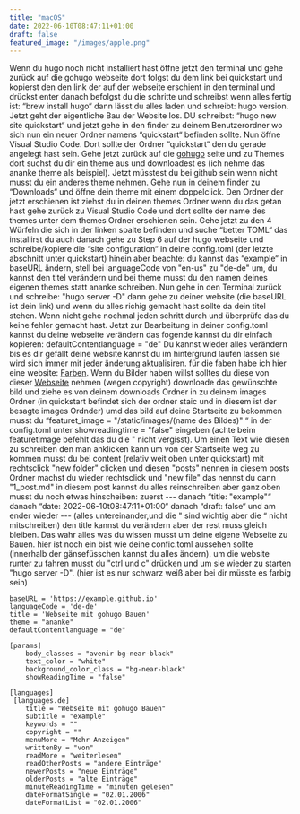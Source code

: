```yaml
---
title: "macOS"
date: 2022-06-10T08:47:11+01:00
draft: false
featured_image: "/images/apple.png"
---
```

Wenn du hugo noch nicht installiert hast öffne jetzt den terminal und gehe zurück auf die gohugo webseite dort folgst du dem link bei quickstart und kopierst den den link der auf der webseite erschient in den terminal und drückst enter danach befolgst du die schritte und schreibst wenn alles fertig ist: “brew install hugo“ dann lässt du alles laden und schreibt: hugo version. Jetzt geht der eigentliche Bau der Website los. DU schreibst: “hugo new site quickstart“ und jetzt gehe in den finder zu deinem Benutzerordner wo sich nun ein neuer Ordner namens “quickstart“ befinden sollte. Nun öffne Visual Studio Code. Dort sollte der Ordner “quickstart“ den du gerade angelegt hast sein. Gehe jetzt zurück auf die [gohugo](https://gohugo.io/) seite und zu Themes dort suchst du dir ein theme aus und downloadest es (ich nehme das ananke theme als beispiel). Jetzt müsstest du bei github sein wenn nicht musst du ein anderes theme nehmen. Gehe nun in deinem finder zu “Downloads“ und öffne dein theme mit einem doppelclick. Den Ordner der jetzt erschienen ist ziehst du in deinen themes Ordner wenn du das getan hast gehe zurück zu Visual Studio Code und dort sollte der name des themes unter dem themes Ordner erschienen sein. Gehe jetzt zu den 4 Würfeln die sich in der linken spalte befinden und suche “better TOML“ das installirst du auch danach gehe zu Step 6 auf der hugo webseite und schreibe/kopiere die “site configuration“ in deine config.toml (der letzte abschnitt unter quickstart) hinein aber beachte: du kannst das “example“ in baseURL ändern, stell bei languageCode von "en-us" zu "de-de" um, du kannst den titel verändern und bei theme musst du den namen deines eigenen themes statt ananke schreiben. Nun gehe in den Terminal zurück und schreibe: "hugo server -D" dann gehe zu deiner website (die baseURL ist dein link) und wenn du alles richig gemacht hast sollte da dein titel stehen. Wenn nicht gehe nochmal jeden schritt durch und überprüfe das du keine fehler gemacht hast. Jetzt zur Bearbeitung in deiner config.toml kannst du deine webseite verändern das fogende kannst du dir einfach kopieren: defaultContentlanguage = "de"  Du kannst wieder alles verändern bis es dir gefällt deine website kannst du im hintergrund laufen lassen sie wird sich immer mit jeder änderung aktualisiren. für die faben habe ich hier eine website: [Farben](https://tachyons.io/docs/themes/skins/). Wenn du Bilder haben willst solltes du diese von dieser [Webseite](https://unsplash.com/) nehmen (wegen copyright) downloade das gewünschte bild und ziehe es von deinem downloads Ordner in zu deinem images Ordner (in quickstart befindet sich der ordner staic und in diesem ist der besagte images Ordnder) umd das bild auf deine Startseite zu bekommen musst du “featuret_image = "/static/images/(name des Bildes)" “ in der config.toml unter showreadingtime = "false" eingeben (achte beim featuretimage befehlt das du die " nicht vergisst). Um einen Text wie diesen zu schreiben den man anklicken kann um von der Startseite weg zu kommen musst du bei content (relativ weit oben unter quickstart) mit rechtsclick "new folder" clicken und diesen "posts" nennen in diesem posts Ordner machst du wieder rechtsclick und "new file" das nennst du dann "1_post.md" in diesem post kannst du alles reinschreiben aber ganz oben musst du noch etwas hinscheiben: zuerst --- danach “title: "example"“ danach “date: 2022-06-10t08:47:11+01:00“ danach “draft: false“ und am ender wieder --- (alles untereinander,und die " sind wichtig aber die “ nicht mitschreiben) den title kannst du verändern aber der rest muss gleich bleiben. Das wahr alles was du wissen musst um deine eigene Webseite zu Bauen. hier ist noch ein bist wie deine confic.toml aussehen sollte (innerhalb der gänsefüsschen kannst du alles ändern). um die website runter zu fahren musst du "ctrl und c" drücken und um sie wieder zu starten "hugo server -D". (hier ist es nur schwarz weiß aber bei dir müsste es farbig sein)
```
baseURL = 'https://example.github.io'
languageCode = 'de-de'
title = 'Webseite mit gohugo Bauen'
theme = "ananke"
defaultContentlanguage = "de"

[params]
    body_classes = "avenir bg-near-black"
    text_color = "white"
    background_color_class = "bg-near-black"
    showReadingTime = "false"

[languages]
 [languages.de]
    title = "Webseite mit gohugo Bauen"
    subtitle = "example"
    keywords = ""
    copyright = ""
    menuMore = "Mehr Anzeigen"
    writtenBy = "von"
    readMore = "weiterlesen"
    readOtherPosts = "andere Einträge"
    newerPosts = "neue Einträge"
    olderPosts = "alte Einträge"
    minuteReadingTime = "minuten gelesen"
    dateFormatSingle = "02.01.2006"
    dateFormatList = "02.01.2006"
    
    
```
